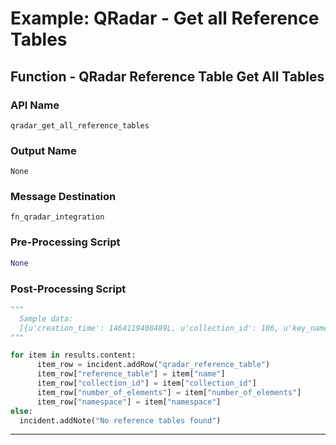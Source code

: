 <!--
    DO NOT MANUALLY EDIT THIS FILE
    THIS FILE IS AUTOMATICALLY GENERATED WITH resilient-circuits codegen
-->

# Example: QRadar - Get all Reference Tables

## Function - QRadar Reference Table Get All Tables

### API Name
`qradar_get_all_reference_tables`

### Output Name
`None`

### Message Destination
`fn_qradar_integration`

### Pre-Processing Script
```python
None
```

### Post-Processing Script
```python
"""
  Sample data:
  [{u'creation_time': 1464119408489L, u'collection_id': 186, u'key_name_types': {u'First Seen Date': u'DATE', u'Confidence': u'NUM', u'Last Seen Date': u'DATE', u'Provider': u'ALN'}, u'timeout_type': u'LAST_SEEN', u'name': u'Phishing Senders Data', u'namespace': u'SHARED', u'element_type': u'ALNIC', u'number_of_elements': 0}, {u'creation_time': 1464119422432L, u'collection_id': 182, u'key_name_types': {u'First Seen Date': u'DATE', u'Confidence': u'NUM', u'Last Seen Date': u'DATE', u'Provider': u'ALN'}, u'timeout_type': u'LAST_SEEN', u'name': u'Rogue Process Names Data', u'namespace': u'SHARED', u'element_type': u'ALNIC', u'number_of_elements': 0}]
"""

for item in results.content:
      item_row = incident.addRow("qradar_reference_table")
      item_row["reference_table"] = item["name"]
      item_row["collection_id"] = item["collection_id"]
      item_row["number_of_elements"] = item["number_of_elements"]
      item_row["namespace"] = item["namespace"]
else:
  incident.addNote("No reference tables found")

```

---


